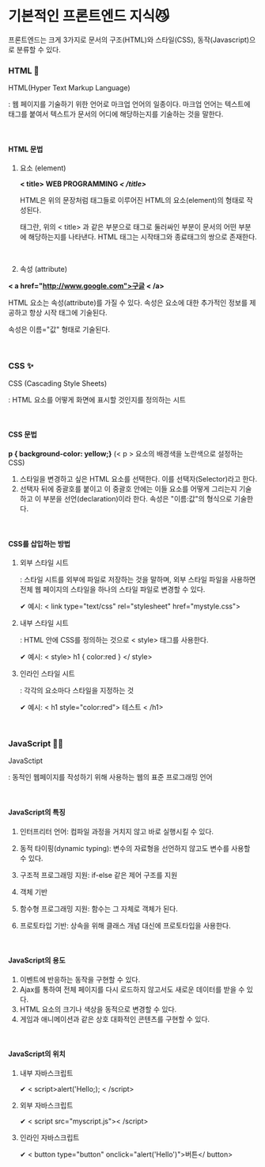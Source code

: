 # 기본적인 프론트엔드 지식😼

프론트엔드는 크게 3가지로 문서의 구조(HTML)와 스타일(CSS), 동작(Javascript)으로 분류할 수 있다.



### HTML 📄

HTML(Hyper Text Markup Language)

: 웹 페이지를 기술하기 위한 언어로 마크업 언어의 일종이다. 마크업 언어는 텍스트에 태그를 붙여서 텍스트가 문서의 어디에 해당하는지를 기술하는 것을 말한다.

<br>

#### HTML 문법

1. 요소 (element)

   **< title> WEB PROGRAMMING *< /title>***

   HTML은 위의 문장처럼 태그들로 이루어진 HTML의 요소(element)의 형태로 작성된다. 

   태그란, 위의 < title> 과 같은 부분으로 태그로 둘러싸인 부분이 문서의 어떤 부분에 해당하는지를 나타낸다. HTML 태그는 시작태그와 종료태그의 쌍으로 존재한다.

<br>

2.  속성 (attribute)

   **< a href="http://www.google.com">구글 < /a>** 

   HTML 요소는 속성(attribute)를 가질 수 있다. 속성은 요소에 대한 추가적인 정보를 제공하고 항상 시작 태그에 기술된다. 

   속성은 이름="값" 형태로 기술된다.

<br>

### CSS ✨

CSS (Cascading Style Sheets)

: HTML 요소를 어떻게 화면에 표시할 것인지를 정의하는 시트

<br>

#### CSS 문법

**p { background-color: yellow;}** (< p > 요소의 배경색을 노란색으로 설정하는 CSS)

1. 스타일을 변경하고 싶은 HTML 요소를 선택한다. 이를 선택자(Selector)라고 한다.
2. 선택자 뒤에 중괄호를 붙이고 이 중괄호 안에는 이들 요소를 어떻게 그리는지 기술하고 이 부분을 선언(declaration)이라 한다. 속성은 "이름:값"의 형식으로 기술한다.

<br>

#### CSS를 삽입하는 방법

1. 외부 스타일 시트

   : 스타일 시트를 외부에 파일로 저장하는 것을 말하며, 외부 스타일 파일을 사용하면 전체 웹 페이지의 스타일을 하나의 스타일 파일로 변경할 수 있다. 

   ✔ 예시: < link type="text/css" rel="stylesheet" href="mystyle.css">

2. 내부 스타일 시트

   : HTML 안에 CSS를 정의하는 것으로 < style> 태그를 사용한다.

   ✔ 예시: < style> h1 { color:red } </ style>

3. 인라인 스타일 시트

   : 각각의 요소마다 스타일을 지정하는 것

   ✔ 예시: < h1 style="color:red"> 테스트 < /h1>



<br>

### JavaScript 🏃‍♀️

JavaSctipt

: 동적인 웹페이지를 작성하기 위해 사용하는 웹의 표준 프로그래밍 언어

<br>

#### JavaScript의 특징

1. 인터프리터 언어: 컴파일 과정을 거치지 않고 바로 실행시킬 수 있다. 

2. 동적 타이핑(dynamic typing): 변수의 자료형을 선언하지 않고도 변수를 사용할 수 있다.
3. 구조적 프로그래밍 지원: if-else 같은 제어 구조를 지원
4. 객체 기반
5. 함수형 프로그래밍 지원: 함수는 그 자체로 객체가 된다.
6. 프로토타입 기반: 상속을 위해 클래스 개념 대신에 프로토타입을 사용한다.

<br>

#### JavaScript의 용도

1. 이벤트에 반응하는 동작을 구현할 수 있다.
2. Ajax를 통하여 전체 페이지를 다시 로드하지 않고서도 새로운 데이터를 받을 수 있다.
3. HTML 요소의 크기나 색상을 동적으로 변경할 수 있다.
4. 게임과 애니메이션과 같은 상호 대화적인 콘텐츠를 구현할 수 있다.

<br>

#### JavaScript의 위치

1. 내부 자바스크립트

   ✔ < script>alert('Hello;); < /script>

2. 외부 자바스크립트

   ✔ < script src="myscript.js">< /script>

3. 인라인 자바스크립트

   ✔ < button type="button" onclick="alert('Hello')">버튼</ button>
